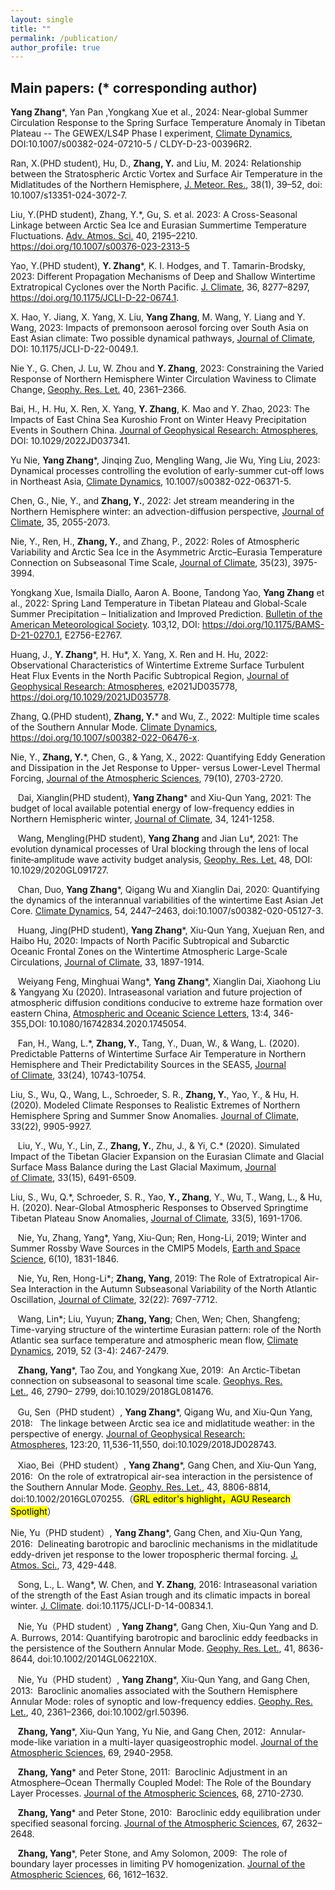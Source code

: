 ```yaml
---
layout: single
title: ""
permalink: /publication/
author_profile: true
---
```


## Main papers: (* corresponding author)

   **Yang Zhang***, Yan Pan ,Yongkang Xue et al., 2024: Near-global Summer Circulation Response to the Spring Surface Temperature Anomaly in Tibetan Plateau -- The GEWEX/LS4P Phase I experiment, <u>Climate Dynamics</u>, DOI:10.1007/s00382-024-07210-5 / CLDY-D-23-00396R2.

   Ran, X.(PHD student), Hu, D., **Zhang, Y.** and Liu, M. 2024: Relationship between the Stratospheric Arctic Vortex and Surface Air Temperature in the Midlatitudes of the Northern Hemisphere, <u>J. Meteor. Res.</u>, 38(1), 39–52, doi: 10.1007/s13351-024-3072-7. 

   Liu, Y.(PHD student), Zhang, Y.*, Gu, S. et al. 2023: A Cross-Seasonal Linkage between Arctic Sea Ice and Eurasian Summertime Temperature Fluctuations. <u>Adv. Atmos. Sci.</u> 40, 2195–2210. https://doi.org/10.1007/s00376-023-2313-5

   Yao, Y.(PHD student), **Y. Zhang***, K. I. Hodges, and T. Tamarin-Brodsky, 2023: Different Propagation Mechanisms of Deep and Shallow Wintertime Extratropical Cyclones over the North Pacific. <u>J. Climate</u>, 36, 8277–8297, https://doi.org/10.1175/JCLI-D-22-0674.1.

   X. Hao, Y. Jiang, X. Yang, X. Liu, **Yang Zhang**, M. Wang, Y. Liang and Y. Wang, 2023: Impacts of premonsoon aerosol forcing over South Asia on East Asian climate: Two possible dynamical pathways, <u>Journal of Climate</u>, DOI: 10.1175/JCLI-D-22-0049.1.
   
   Nie Y., G. Chen, J. Lu, W. Zhou and **Y. Zhang**, 2023: Constraining the Varied Response of Northern Hemisphere Winter Circulation Waviness to Climate Change, <u>Geophy. Res. Let.</u> 40, 2361–2366.

   Bai, H., H. Hu, X. Ren, X. Yang, **Y. Zhang**, K. Mao and Y. Zhao, 2023: The Impacts of East China Sea Kuroshio Front on Winter Heavy Precipitation Events in Southern China. <u>Journal of Geophysical Research: Atmospheres</u>, DOI: 10.1029/2022JD037341.

   Yu Nie, **Yang Zhang***, Jinqing Zuo, Mengling Wang, Jie Wu, Ying Liu, 2023: Dynamical processes controlling the evolution of early-summer cut-off lows in Northeast Asia, <u>Climate Dynamics</u>, 10.1007/s00382-022-06371-5.

   Chen, G., Nie, Y., and **Zhang, Y.**, 2022: Jet stream meandering in the Northern Hemisphere winter: an advection-diffusion perspective, <u>Journal of Climate</u>, 35, 2055-2073. 

   Nie, Y., Ren, H., **Zhang, Y.**, and Zhang, P., 2022: Roles of Atmospheric Variability and Arctic Sea Ice in the Asymmetric Arctic–Eurasia Temperature Connection on Subseasonal Time Scale, <u>Journal of Climate</u>, 35(23), 3975-3994.

   Yongkang Xue, Ismaila Diallo, Aaron A. Boone, Tandong Yao, **Yang Zhang** et al., 2022: Spring Land Temperature in Tibetan Plateau and Global-Scale Summer Precipitation – Initialization and Improved Prediction. <u>Bulletin of the American Meteorological Society</u>. 103,12, DOI: https://doi.org/10.1175/BAMS-D-21-0270.1, E2756-E2767.

   Huang, J., **Y. Zhang***, H. Hu*, X. Yang, X. Ren and H. Hu, 2022: Observational Characteristics of Wintertime Extreme Surface Turbulent Heat Flux Events in the North Pacific Subtropical Region, <u>Journal of Geophysical Research: Atmospheres</u>, e2021JD035778, https://doi.org/10.1029/2021JD035778.

   Zhang, Q.(PHD student), **Zhang, Y.*** and Wu, Z., 2022: Multiple time scales of the Southern Annular Mode. <u>Climate Dynamics</u>, https://doi.org/10.1007/s00382-022-06476-x.

   Nie, Y., **Zhang, Y.***, Chen, G., & Yang, X., 2022: Quantifying Eddy Generation and Dissipation in the Jet Response to Upper- versus Lower-Level Thermal Forcing, <u>Journal of the Atmospheric Sciences</u>, 79(10), 2703-2720. 

   Dai, Xianglin(PHD student), **Yang Zhang*** and Xiu-Qun Yang, 2021: The budget of local available potential energy of low-frequency eddies in Northern Hemispheric winter, <u>Journal of Climate</u>, 34, 1241-1258.

   Wang, Mengling(PHD student), **Yang Zhang** and Jian Lu*, 2021: The evolution dynamical processes of Ural blocking through the lens of local finite‐amplitude wave activity budget analysis, <u>Geophy. Res. Let.</u> 48, DOI: 10.1029/2020GL091727.
   
   Chan, Duo, **Yang Zhang***, Qigang Wu and Xianglin Dai, 2020: Quantifying the dynamics of the interannual variabilities of the wintertime East Asian Jet Core. <u>Climate Dynamics</u>, 54, 2447–2463, doi:10.1007/s00382-020-05127-3.
   
   Huang, Jing(PHD student), **Yang Zhang***, Xiu-Qun Yang, Xuejuan Ren, and Haibo Hu, 2020: Impacts of North Pacific Subtropical and Subarctic Oceanic Frontal Zones on the Wintertime Atmospheric Large-Scale Circulations, <u>Journal of Climate</u>, 33, 1897-1914.
   
   Weiyang Feng, Minghuai Wang*, **Yang Zhang***, Xianglin Dai, Xiaohong Liu & Yangyang Xu (2020). Intraseasonal variation and future projection of atmospheric diffusion conditions conducive to extreme haze formation over eastern China, <u>Atmospheric and Oceanic Science Letters</u>, 13:4, 346-355,DOI: 10.1080/16742834.2020.1745054.

   Fan, H., Wang, L.*, **Zhang, Y.**, Tang, Y., Duan, W., & Wang, L. (2020). Predictable Patterns of Wintertime Surface Air Temperature in Northern Hemisphere and Their Predictability Sources in the SEAS5, <u>Journal of Climate</u>, 33(24), 10743-10754.

   Liu, S., Wu, Q., Wang, L., Schroeder, S. R., **Zhang, Y.**, Yao, Y., & Hu, H. (2020). Modeled Climate Responses to Realistic Extremes of Northern Hemisphere Spring and Summer Snow Anomalies. <u>Journal of Climate</u>, 33(22), 9905-9927.

   Liu, Y., Wu, Y., Lin, Z., **Zhang, Y.**, Zhu, J., & Yi, C.* (2020). Simulated Impact of the Tibetan Glacier Expansion on the Eurasian Climate and Glacial Surface Mass Balance during the Last Glacial Maximum, <u>Journal of Climate</u>, 33(15), 6491-6509.

   Liu, S., Wu, Q.*, Schroeder, S. R., Yao, **Y., Zhang**, Y., Wu, T., Wang, L., & Hu, H. (2020). Near-Global Atmospheric Responses to Observed Springtime Tibetan Plateau Snow Anomalies, <u>Journal of Climate</u>, 33(5), 1691-1706.
   
   Nie, Yu, Zhang, Yang*, Yang, Xiu-Qun; Ren, Hong-Li, 2019; Winter and Summer Rossby Wave Sources in the CMIP5 Models, <u>Earth and Space Science</u>, 6(10), 1831-1846.
   
   Nie, Yu, Ren, Hong-Li*; **Zhang, Yang**, 2019: The Role of Extratropical Air-Sea Interaction in the Autumn Subseasonal Variability of the North Atlantic Oscillation, <u>Journal of Climate</u>, 32(22): 7697-7712.
   
   Wang, Lin*; Liu, Yuyun; **Zhang, Yang**; Chen, Wen; Chen, Shangfeng; Time-varying structure of the wintertime Eurasian pattern: role of the North Atlantic sea surface temperature and atmospheric mean flow, <u>Climate Dynamics</u>, 2019, 52 (3-4): 2467-2479.
   
   **Zhang, Yang***, Tao Zou, and Yongkang Xue, 2019:  An Arctic‐Tibetan connection on subseasonal to seasonal time scale. <u>Geophys. Res. Let.</u>, 46, 2790– 2799, doi:10.1029/2018GL081476. 
   
   Gu, Sen（PHD student）, **Yang Zhang***, Qigang Wu, and Xiu-Qun Yang, 2018:   The linkage between Arctic sea ice and midlatitude weather: in the perspective of energy. <u>Journal of Geophysical Research: Atmospheres</u>, 123:20, 11,536-11,550, doi:10.1029/2018JD028743.    
   
   Xiao, Bei（PHD student）, **Yang Zhang***, Gang Chen, and Xiu-Qun Yang, 2016:  On the role of extratropical air-sea interaction in the persistence of the Southern Annular Mode. <u>Geophy. Res. Let.</u>, 43, 8806-8814, doi:10.1002/2016GL070255.（<mark>GRL editor's highlight，AGU Research Spotlight</mark>） 

   Nie, Yu（PHD student）, **Yang Zhang***, Gang Chen, and Xiu-Qun Yang, 2016:  Delineating barotropic and baroclinic mechanisms in the midlatitude eddy-driven jet response to the lower tropospheric thermal forcing. <u>J. Atmos. Sci.</u>, 73, 429-448.  
   
   Song, L., L. Wang*, W. Chen, and **Y. Zhang**, 2016: Intraseasonal variation of the strength of the East Asian trough and its climatic impacts in boreal winter. <u>J. Climate</u>. doi:10.1175/JCLI-D-14-00834.1.
   
   Nie, Yu（PHD student）, **Yang Zhang***, Gang Chen, Xiu-Qun Yang and D. A. Burrows, 2014: Quantifying barotropic and baroclinic eddy feedbacks in the persistence of the Southern Annular Mode. <u>Geophy. Res. Let.</u>, 41, 8636-8644, doi:10.1002/2014GL062210X. 
   
   Nie, Yu（PHD student）, **Yang Zhang***, Xiu-Qun Yang, and Gang Chen, 2013:  Baroclinic anomalies associated with the Southern Hemisphere Annular Mode: roles of synoptic and low-frequency eddies. <u>Geophy. Res. Let.</u>, 40, 2361–2366, doi:10.1002/grl.50396. 
   
   **Zhang, Yang***, Xiu-Qun Yang, Yu Nie, and Gang Chen, 2012:  Annular-mode-like variation in a multi-layer quasigeostrophic model. <u>Journal of the Atmospheric Sciences</u>, 69, 2940-2958. 
   
   **Zhang, Yang*** and Peter Stone, 2011:  Baroclinic Adjustment in an Atmosphere–Ocean Thermally Coupled Model: The Role of the Boundary Layer Processes. <u>Journal of the Atmospheric Sciences</u>, 68, 2710-2730.  
   
   **Zhang, Yang*** and Peter Stone, 2010:  Baroclinic eddy equilibration under specified seasonal forcing. <u>Journal of the Atmospheric Sciences</u>, 67, 2632–2648. 
   
   **Zhang, Yang***, Peter Stone, and Amy Solomon, 2009:  The role of boundary layer processes in limiting PV homogenization. <u>Journal of the Atmospheric Sciences</u>, 66, 1612–1632.  
